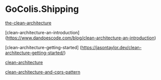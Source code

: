 # GoColis.Shipping

[the-clean-architecture](https://blog.cleancoder.com/uncle-bob/2012/08/13/the-clean-architecture.html)

[clean-architecture-an-introduction] (https://www.dandoescode.com/blog/clean-architecture-an-introduction)

[clean-architecture-getting-started] (https://jasontaylor.dev/clean-architecture-getting-started/)

[clean-architecture](https://netsharpdev.com/2019/12/04/clean-architecture/)

[clean-architecture-and-cqrs-pattern](https://www.c-sharpcorner.com/article/clean-architecture-and-cqrs-pattern/)